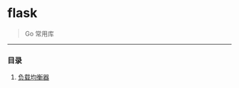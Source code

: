 # flask

> Go 常用库

*** 

### 目录

1. [负载均衡器](https://github.com/busgo/flask/tree/master/pkg/balancer)
